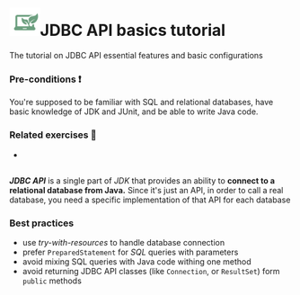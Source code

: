 # <img src="https://raw.githubusercontent.com/bobocode-projects/resources/master/image/logo_transparent_background.png" height=50/>JDBC API basics tutorial

The tutorial on JDBC API essential features and basic configurations

### Pre-conditions :heavy_exclamation_mark:
You're supposed to be familiar with SQL and relational databases, have basic knowledge of JDK and JUnit, and be able to write Java code. 
### Related exercises :muscle:
* 
##
***JDBC API*** is a single part of *JDK* that provides an ability to **connect to a relational database from Java.** 
Since it's just an API, in order to call a real database, you need a specific implementation of that API for each database 

### Best practices
* use *try-with-resources* to handle database connection 
* prefer `PreparedStatement` for *SQL* queries with parameters
* avoid mixing SQL queries with Java code withing one method
* avoid returning JDBC API classes (like `Connection`, or `ResultSet`) form `public` methods
